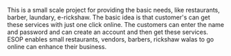 This is a small scale project for providing the basic needs, like restaurants, barber, laundary, e-rickshaw. The basic idea is that customer's can get these services with just one click online. The customers can enter the name and password and can create an account and then get these services. ESOP enables small restaurants, vendors, barbers, rickshaw walas to go online can enhance their business.
